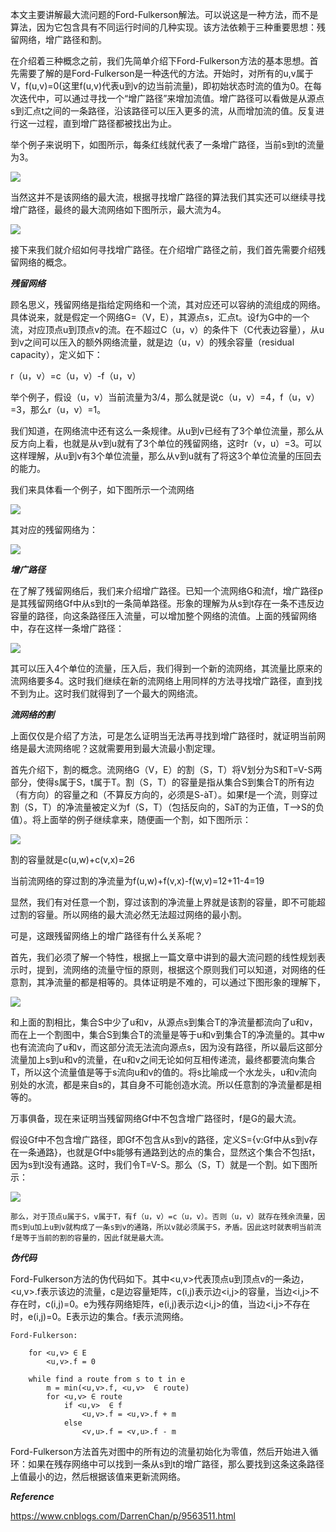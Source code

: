 本文主要讲解最大流问题的Ford-Fulkerson解法。可以说这是一种方法，而不是算法，因为它包含具有不同运行时间的几种实现。该方法依赖于三种重要思想：残留网络，增广路径和割。

在介绍着三种概念之前，我们先简单介绍下Ford-Fulkerson方法的基本思想。首先需要了解的是Ford-Fulkerson是一种迭代的方法。开始时，对所有的u,v属于V，f(u,v)=0(这里f(u,v)代表u到v的边当前流量)，即初始状态时流的值为0。在每次迭代中，可以通过寻找一个“增广路径”来增加流值。增广路径可以看做是从源点s到汇点t之间的一条路径，沿该路径可以压入更多的流，从而增加流的值。反复进行这一过程，直到增广路径都被找出为止。

举个例子来说明下，如图所示，每条红线就代表了一条增广路径，当前s到t的流量为3。

![](../images/ford-fulkerson-picture-1.png)

当然这并不是该网络的最大流，根据寻找增广路径的算法我们其实还可以继续寻找增广路径，最终的最大流网络如下图所示，最大流为4。

![](../images/ford-fulkerson-picture-2.pngg)

接下来我们就介绍如何寻找增广路径。在介绍增广路径之前，我们首先需要介绍残留网络的概念。

***残留网络***

顾名思义，残留网络是指给定网络和一个流，其对应还可以容纳的流组成的网络。具体说来，就是假定一个网络G=（V，E），其源点s，汇点t。设f为G中的一个流，对应顶点u到顶点v的流。在不超过C（u，v）的条件下（C代表边容量），从u到v之间可以压入的额外网络流量，就是边（u，v）的残余容量（residual capacity），定义如下：

r（u，v）=c（u，v）-f（u，v）

举个例子，假设（u，v）当前流量为3/4，那么就是说c（u，v）=4，f（u，v）=3，那么r（u，v）=1。

我们知道，在网络流中还有这么一条规律。从u到v已经有了3个单位流量，那么从反方向上看，也就是从v到u就有了3个单位的残留网络，这时r（v，u）=3。可以这样理解，从u到v有3个单位流量，那么从v到u就有了将这3个单位流量的压回去的能力。

我们来具体看一个例子，如下图所示一个流网络

![](../images/ford-fulkerson-picture-3.jpeg)

其对应的残留网络为：

![](../images/ford-fulkerson-picture-4.jpeg)

***增广路径***

在了解了残留网络后，我们来介绍增广路径。已知一个流网络G和流f，增广路径p是其残留网络Gf中从s到t的一条简单路径。形象的理解为从s到t存在一条不违反边容量的路径，向这条路径压入流量，可以增加整个网络的流值。上面的残留网络中，存在这样一条增广路径：

![](../images/ford-fulkerson-picture-5.jpeg)

其可以压入4个单位的流量，压入后，我们得到一个新的流网络，其流量比原来的流网络要多4。这时我们继续在新的流网络上用同样的方法寻找增广路径，直到找不到为止。这时我们就得到了一个最大的网络流。

***流网络的割***

上面仅仅是介绍了方法，可是怎么证明当无法再寻找到增广路径时，就证明当前网络是最大流网络呢？这就需要用到最大流最小割定理。

首先介绍下，割的概念。流网络G（V，E）的割（S，T）将V划分为S和T=V-S两部分，使得s属于S，t属于T。割（S，T）的容量是指从集合S到集合T的所有边（有方向）的容量之和（不算反方向的，必须是S-àT）。如果f是一个流，则穿过割（S，T）的净流量被定义为f（S，T）（包括反向的，SàT的为正值，T—>S的负值）。将上面举的例子继续拿来，随便画一个割，如下图所示：

![](../images/ford-fulkerson-picture-6.jpeg)

割的容量就是c(u,w)+c(v,x)=26

当前流网络的穿过割的净流量为f(u,w)+f(v,x)-f(w,v)=12+11-4=19

显然，我们有对任意一个割，穿过该割的净流量上界就是该割的容量，即不可能超过割的容量。所以网络的最大流必然无法超过网络的最小割。

可是，这跟残留网络上的增广路径有什么关系呢？

首先，我们必须了解一个特性，根据上一篇文章中讲到的最大流问题的线性规划表示时，提到，流网络的流量守恒的原则，根据这个原则我们可以知道，对网络的任意割，其净流量的都是相等的。具体证明是不难的，可以通过下图形象的理解下，

![](../images/ford-fulkerson-picture-7.jpeg)

和上面的割相比，集合S中少了u和v，从源点s到集合T的净流量都流向了u和v，而在上一个割图中，集合S到集合T的流量是等于u和v到集合T的净流量的。其中w也有流流向了u和v，而这部分流无法流向源点s，因为没有路径，所以最后这部分流量加上s到u和v的流量，在u和v之间无论如何互相传递流，最终都要流向集合T，所以这个流量值是等于s流向u和v的值的。将s比喻成一个水龙头，u和v流向别处的水流，都是来自s的，其自身不可能创造水流。所以任意割的净流量都是相等的。

万事俱备，现在来证明当残留网络Gf中不包含增广路径时，f是G的最大流。

假设Gf中不包含增广路径，即Gf不包含从s到v的路径，定义S={v:Gf中从s到v存在一条通路}，也就是Gf中s能够有通路到达的点的集合，显然这个集合不包括t，因为s到t没有通路。这时，我们令T=V-S。那么（S，T）就是一个割。如下图所示：

![](../images/ford-fulkerson-picture-8.png)

	那么，对于顶点u属于S，v属于T，有f（u，v）=c（u，v）。否则（u，v）就存在残余流量，因而s到u加上u到v就构成了一条s到v的通路，所以v就必须属于S，矛盾。因此这时就表明当前流f是等于当前的割的容量的，因此f就是最大流。

***伪代码***

Ford-Fulkerson方法的伪代码如下。其中<u,v>代表顶点u到顶点v的一条边，<u,v>.f表示该边的流量，c是边容量矩阵，c(i,j)表示边<i,j>的容量，当边<i,j>不存在时，c(i,j)=0。e为残存网络矩阵，e(i,j)表示边<i,j>的值，当边<i,j>不存在时，e(i,j)=0。E表示边的集合。f表示流网络。

```
Ford-Fulkerson:
 
    for <u,v> ∈ E
        <u,v>.f = 0

    while find a route from s to t in e
        m = min(<u,v>.f, <u,v>  ∈ route)
        for <u,v> ∈ route
            if <u,v>  ∈ f
                <u,v>.f = <u,v>.f + m
            else
                <v,u>.f = <v,u>.f - m
```

Ford-Fulkerson方法首先对图中的所有边的流量初始化为零值，然后开始进入循环：如果在残存网络中可以找到一条从s到t的增广路径，那么要找到这条这条路径上值最小的边，然后根据该值来更新流网络。

***Reference***

https://www.cnblogs.com/DarrenChan/p/9563511.html
